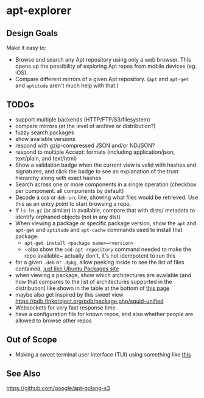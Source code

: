 # apt-explorer

## Design Goals

Make it easy to:

- Browse and search any Apt repository using only a web browser. This opens up the possibility of exploring Apt repos from mobile devices (eg. iOS).
- Compare different mirrors of a given Apt repository. (`apt` and `apt-get` and `aptitude` aren't much help with that.)

## TODOs

- support multiple backends (HTTP/FTP/S3/filesystem)
- compare mirrors (at the level of archive or distribution?)
- fuzzy search packages
- show available versions
- respond with gzip-compressed JSON and/or NDJSON?
- respond to multiple Accept: formats (including application/json, text/plain, and text/html)
- Show a validation badge when the current view is valid with hashes and signatures, and click the badge to see an explanation of the trust hierarchy along with exact hashes
- Search across one or more components in a single operation (checkbox per component. all components by default)
- Decode a `deb` or `deb-src` line, showing what files would be retrieved. Use this as an entry point to start browsing a repo.
- If `ls-lR.gz` (or similar) is available, compare that with dists/ metadata to identify orphaned objects (not in any dist)
- When viewing a package or specific package version, show the `apt` and  `apt-get` and `aptitude` and `apt-cache` commands used to install that package.
  - `apt-get install <package name>=<version>`
  - ~also show the `add-apt-repository` command needed to make the repo available~ actually don't, it's not idempotent to run this
- for a given `.deb` or `.dpkg`, allow peeking inside to see the list of files contained, [just like Ubuntu Packages site](https://packages.ubuntu.com/jammy/amd64/squid/filelist)
- when viewing a package, show which architectures are available (and how that compares to the list of architectures supported in the distribution) like shown in the table at the bottom of [this page](https://packages.ubuntu.com/jammy/squid)
- maybe also get inspired by this sweet view https://pdb.finkproject.org/pdb/package.php/squid-unified
- Websockets for very fast response time
- have a configuration file for known repos, and also whether people are allowed to browse other repos

## Out of Scope

- Making a sweet terminal user interface (TUI) using something like [this](https://github.com/rivo/tview)

## See Also

https://github.com/google/apt-golang-s3
